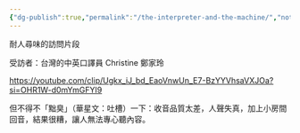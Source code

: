 ```yaml
---
{"dg-publish":true,"permalink":"/the-interpreter-and-the-machine/","noteIcon":"2","created":"","updated":""}
---
```


耐人尋味的訪問片段

受訪者：台灣的中英口譯員 Christine 鄭家玲

https://youtube.com/clip/Ugkx_iJ_bd_EaoVnwUn_E7-BzYYVhsaVXJOa?si=OHR1W-d0mYmGFYI9

但不得不「黜臭」（華星文：吐槽）一下：收音品質太差，人聲失真，加上小房間回音，結果很糟，讓人無法專心聽內容。